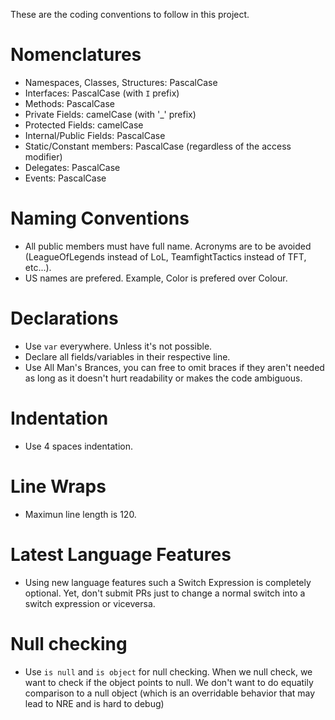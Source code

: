 These are the coding conventions to follow in this project.

# Nomenclatures #

* Namespaces, Classes, Structures: PascalCase 
* Interfaces: PascalCase (with `I` prefix)
* Methods: PascalCase
* Private Fields: camelCase (with '_' prefix)
* Protected Fields: camelCase 
* Internal/Public Fields: PascalCase
* Static/Constant members: PascalCase (regardless of the access modifier)
* Delegates: PascalCase
* Events: PascalCase

# Naming Conventions #

* All public members must have full name. Acronyms are to be avoided (LeagueOfLegends instead of LoL, TeamfightTactics instead of TFT, etc...). 
* US names are prefered. Example, Color is prefered over Colour.

# Declarations #

* Use `var` everywhere. Unless it's not possible.
* Declare all fields/variables in their respective line.
* Use All Man's Brances, you can free to omit braces if they aren't needed as long as it doesn't hurt readability or makes the code ambiguous.

# Indentation #

* Use 4 spaces indentation.

# Line Wraps #

* Maximun line length is 120.

# Latest Language Features #

* Using new language features such a Switch Expression is completely optional. 
Yet, don't submit PRs just to change a normal switch into a switch expression or viceversa.

# Null checking #

* Use `is null` and `is object` for null checking. When we null check, we want to check if the object points to null. 
We don't want to do equatily comparison to a null object (which is an overridable behavior that may lead to NRE and is hard to debug)
